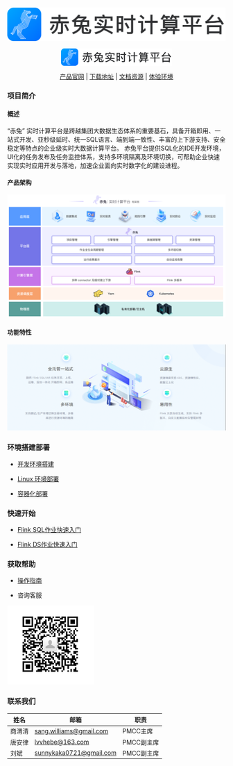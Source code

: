 ![输入图片说明](docs/md/image/项目名logo.png)

<p align="center">
<img src="docs/md/image/项目名logo.png" width = "256"  div align=center />
</p>

<p align="center">
    <a href="https://knowstreaming.com">产品官网</a> | 
    <a href="https://github.com/didi/KnowStreaming/releases">下载地址</a> | 
    <a href="https://doc.knowstreaming.com/product">文档资源</a> | 
    <a href="https://demo.knowstreaming.com">体验环境</a> 
</p>

### 项目简介
#### 概述
“赤兔” 实时计算平台是跨越集团大数据生态体系的重要基石，具备开箱即用、一站式开发、亚秒级延时、统一SQL语言、端到端一致性、丰富的上下游支持、安全稳定等特点的企业级实时大数据计算平台。 赤兔平台提供SQL化的IDE开发环境，UI化的任务发布及任务监控体系，支持多环境隔离及环境切换，可帮助企业快速实现实时应用开发与落地，加速企业面向实时数字化的建设进程。
#### 产品架构
![输入图片说明](docs/md/image/产品架构图.png)

#### 功能特性

![输入图片说明](docs/md/image/功能特性.png)

### 环境搭建部署

* [开发环境搭建](docs/md/本地运行.md)

* [Linux 环境部署](docs/md/平台部署.md)

* [容器化部署](docs/md/docker部署.md)

[//]: # (* [开发环境搭建]&#40;docs/md/本地运行.md&#41;)

[//]: # (* [Linux 环境部署]&#40;docs/md/平台部署.md&#41;)

[//]: # (* [容器化部署]&#40;docs/md/docker部署.md&#41;)

### 快速开始
* [Flink SQL作业快速入门](docs/md/FlinkSQL作业快速入门.md)

* [Flink DS作业快速入门](docs/md/FlinkDataStream作业快速入门.md)

### 获取帮助

* [操作指南](docs/md/docker部署.md)

* 咨询客服

![](docs/md/image/客服二维码.png)

### 联系我们
| 姓名  | 邮箱        |职责        |
|-----|-----------|-----------|
| 商渭清  | sang.williams@gmail.com | PMCC主席|
| 唐安律 | lvvhebe@163.com | PMCC副主席|
| 刘斌  | sunnykaka0721@gmail.com | PMCC副主席|

[//]: # ([操作指南]&#40;docs/md/操作指南.md&#41;)



